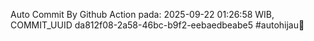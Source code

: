 Auto Commit By Github Action pada: 2025-09-22 01:26:58 WIB, COMMIT_UUID da812f08-2a58-46bc-b9f2-eebaedbeabe5 #autohijau🗿
